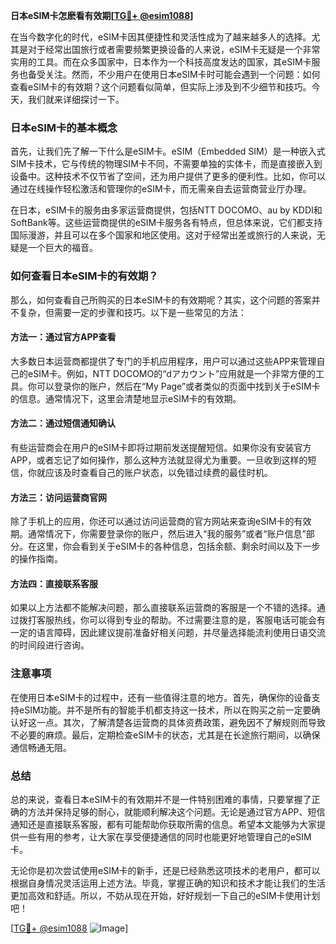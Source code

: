 **日本eSIM卡怎麽看有效期[[TG💪+ @esim1088](https://t.me/s/esim1088)]**

在当今数字化的时代，eSIM卡因其便捷性和灵活性成为了越来越多人的选择。尤其是对于经常出国旅行或者需要频繁更换设备的人来说，eSIM卡无疑是一个非常实用的工具。而在众多国家中，日本作为一个科技高度发达的国家，其eSIM卡服务也备受关注。然而，不少用户在使用日本eSIM卡时可能会遇到一个问题：如何查看eSIM卡的有效期？这个问题看似简单，但实际上涉及到不少细节和技巧。今天，我们就来详细探讨一下。

### 日本eSIM卡的基本概念

首先，让我们先了解一下什么是eSIM卡。eSIM（Embedded SIM）是一种嵌入式SIM卡技术，它与传统的物理SIM卡不同，不需要单独的实体卡，而是直接嵌入到设备中。这种技术不仅节省了空间，还为用户提供了更多的便利性。比如，你可以通过在线操作轻松激活和管理你的eSIM卡，而无需亲自去运营商营业厅办理。

在日本，eSIM卡的服务由多家运营商提供，包括NTT DOCOMO、au by KDDI和SoftBank等。这些运营商提供的eSIM卡服务各有特点，但总体来说，它们都支持国际漫游，并且可以在多个国家和地区使用。这对于经常出差或旅行的人来说，无疑是一个巨大的福音。

### 如何查看日本eSIM卡的有效期？

那么，如何查看自己所购买的日本eSIM卡的有效期呢？其实，这个问题的答案并不复杂，但需要一定的步骤和技巧。以下是一些常见的方法：

#### 方法一：通过官方APP查看

大多数日本运营商都提供了专门的手机应用程序，用户可以通过这些APP来管理自己的eSIM卡。例如，NTT DOCOMO的“dアカウント”应用就是一个非常方便的工具。你可以登录你的账户，然后在“My Page”或者类似的页面中找到关于eSIM卡的信息。通常情况下，这里会清楚地显示eSIM卡的有效期。

#### 方法二：通过短信通知确认

有些运营商会在用户的eSIM卡即将过期前发送提醒短信。如果你没有安装官方APP，或者忘记了如何操作，那么这种方法就显得尤为重要。一旦收到这样的短信，你就应该及时查看自己的账户状态，以免错过续费的最佳时机。

#### 方法三：访问运营商官网

除了手机上的应用，你还可以通过访问运营商的官方网站来查询eSIM卡的有效期。通常情况下，你需要登录你的账户，然后进入“我的服务”或者“账户信息”部分。在这里，你会看到关于eSIM卡的各种信息，包括余额、剩余时间以及下一步的操作指南。

#### 方法四：直接联系客服

如果以上方法都不能解决问题，那么直接联系运营商的客服是一个不错的选择。通过拨打客服热线，你可以得到专业的帮助。不过需要注意的是，客服电话可能会有一定的语言障碍，因此建议提前准备好相关问题，并尽量选择能流利使用日语交流的时间段进行咨询。

### 注意事项

在使用日本eSIM卡的过程中，还有一些值得注意的地方。首先，确保你的设备支持eSIM功能。并不是所有的智能手机都支持这一技术，所以在购买之前一定要确认好这一点。其次，了解清楚各运营商的具体资费政策，避免因不了解规则而导致不必要的麻烦。最后，定期检查eSIM卡的状态，尤其是在长途旅行期间，以确保通信畅通无阻。

### 总结

总的来说，查看日本eSIM卡的有效期并不是一件特别困难的事情，只要掌握了正确的方法并保持足够的耐心，就能顺利解决这个问题。无论是通过官方APP、短信通知还是直接联系客服，都有可能帮助你获取所需的信息。希望本文能够为大家提供一些有用的参考，让大家在享受便捷通信的同时也能更好地管理自己的eSIM卡。

无论你是初次尝试使用eSIM卡的新手，还是已经熟悉这项技术的老用户，都可以根据自身情况灵活运用上述方法。毕竟，掌握正确的知识和技术才能让我们的生活更加高效和舒适。所以，不妨从现在开始，好好规划一下自己的eSIM卡使用计划吧！

[[TG💪+ @esim1088](https://t.me/s/esim1088) ![Image](https://i.postimg.cc/4NQfJmqS/Snipaste-2025-05-13-00-14-12.png)]